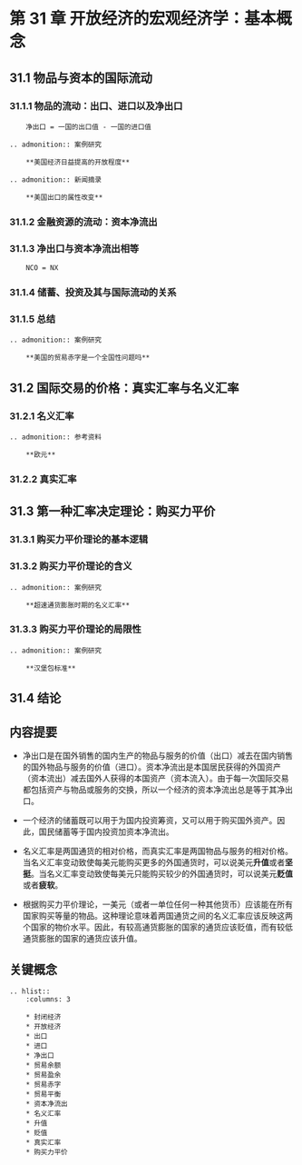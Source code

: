 # 第 31 章 开放经济的宏观经济学：基本概念

## 31.1 物品与资本的国际流动

### 31.1.1 物品的流动：出口、进口以及净出口

```math::
    净出口 = 一国的出口值 - 一国的进口值
```

```eval_rst
.. admonition:: 案例研究

    **美国经济日益提高的开放程度**
```

```eval_rst
.. admonition:: 新闻摘录

    **美国出口的属性改变**
```

### 31.1.2 金融资源的流动：资本净流出

### 31.1.3 净出口与资本净流出相等

```math::
    NCO = NX
```

### 31.1.4 储蓄、投资及其与国际流动的关系

### 31.1.5 总结

```eval_rst
.. admonition:: 案例研究

    **美国的贸易赤字是一个全国性问题吗**
```

## 31.2 国际交易的价格：真实汇率与名义汇率

### 31.2.1 名义汇率

```eval_rst
.. admonition:: 参考资料

    **欧元**
```

### 31.2.2 真实汇率

## 31.3 第一种汇率决定理论：购买力平价

### 31.3.1 购买力平价理论的基本逻辑

### 31.3.2 购买力平价理论的含义

```eval_rst
.. admonition:: 案例研究

    **超速通货膨胀时期的名义汇率**
```

### 31.3.3 购买力平价理论的局限性

```eval_rst
.. admonition:: 案例研究

    **汉堡包标准**
```

## 31.4 结论

## 内容提要

- 净出口是在国外销售的国内生产的物品与服务的价值（出口）减去在国内销售的国外物品与服务的价值（进口）。资本净流出是本国居民获得的外国资产（资本流出）减去国外人获得的本国资产（资本流入）。由于每一次国际交易都包括资产与物品或服务的交换，所以一个经济的资本净流出总是等于其净出口。

- 一个经济的储蓄既可以用于为国内投资筹资，又可以用于购买国外资产。因此，国民储蓄等于国内投资加资本净流出。

- 名义汇率是两国通货的相对价格，而真实汇率是两国物品与服务的相对价格。当名义汇率变动致使每美元能购买更多的外国通货时，可以说美元**升值**或者**坚挺**。当名义汇率变动致使每美元只能购买较少的外国通货时，可以说美元**贬值**或者**疲软**。

- 根据购买力平价理论，一美元（或者一单位任何一种其他货币）应该能在所有国家购买等量的物品。这种理论意味着两国通货之间的名义汇率应该反映这两个国家的物价水平。因此，有较高通货膨胀的国家的通货应该贬值，而有较低通货膨胀的国家的通货应该升值。

## 关键概念

```eval_rst
.. hlist::
    :columns: 3

    * 封闭经济
    * 开放经济
    * 出口
    * 进口
    * 净出口
    * 贸易余额
    * 贸易盈余
    * 贸易赤字
    * 贸易平衡
    * 资本净流出
    * 名义汇率
    * 升值
    * 贬值
    * 真实汇率
    * 购买力平价
